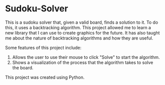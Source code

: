 # Sudoku-Solver

This is a sudoku solver that, given a valid board, finds a solution to it. To do this, it uses a backtracking algorithm. 
This project allowed me to learn a new library that I can use to create graphics for the future. It has also taught me 
about the nature of backtracking algorithms and how they are useful.

Some features of this project include:
1) Allows the user to use their mouse to click "Solve" to start the algorithm.
2) Shows a visualization of the process that the algorithm takes to solve the board.

This project was created using Python.
